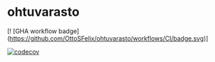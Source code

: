 # ohtuvarasto

[! [GHA workflow badge] (https://github.com/OttoSFelix/ohtuvarasto/workflows/CI/badge.svg)]

[![codecov](https://codecov.io/github/OttoSFelix/ohtuvarasto/graph/badge.svg?token=DX2EA8EXCT)](https://codecov.io/github/OttoSFelix/ohtuvarasto)
